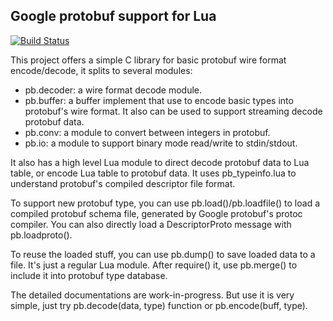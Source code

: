Google protobuf support for Lua
-------------------------------
[![Build Status](https://travis-ci.org/starwing/lua-protobuf.svg?branch=master)](https://travis-ci.org/starwing/lua-protobuf)

This project offers a simple C library for basic protobuf wire format
encode/decode, it splits to several modules:
  - pb.decoder: a wire format decode module.
  - pb.buffer:  a buffer implement that use to encode basic types into
                protobuf's wire format. It also can be used to support
		streaming decode protobuf data.
  - pb.conv:    a module to convert between integers in protobuf.
  - pb.io:      a module to support binary mode read/write to stdin/stdout.

It also has a high level Lua module to direct decode protobuf data to Lua
table, or encode Lua table to protobuf data. It uses pb_typeinfo.lua to
understand protobuf's compiled descriptor file format.

To support new protobuf type, you can use pb.load()/pb.loadfile() to load a
compiled protobuf schema file, generated by Google protobuf's protoc compiler.
You can also directly load a DescriptorProto message with pb.loadproto().

To reuse the loaded stuff, you can use pb.dump() to save loaded data to a
file. It's just a regular Lua module. After require() it, use pb.merge() to
include it into protobuf type database.

The detailed documentations are work-in-progress. But use it is very simple,
just try pb.decode(data, type) function or pb.encode(buff, type).

